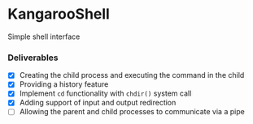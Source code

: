 # KangarooShell
Simple shell interface

### Deliverables
- [x] Creating the child process and executing the command in the child
- [x] Providing a history feature
- [x] Implement `cd` functionality with `chdir()` system call
- [x] Adding support of input and output redirection
- [ ] Allowing the parent and child processes to communicate via a pipe
